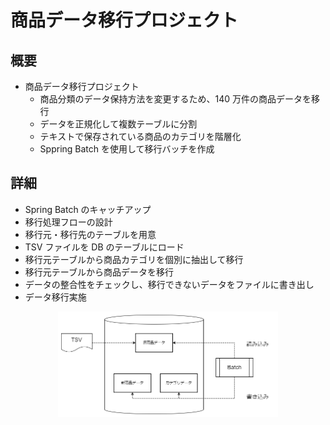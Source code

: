 # 商品データ移行プロジェクト

## 概要
- 商品データ移行プロジェクト
  - 商品分類のデータ保持方法を変更するため、140 万件の商品データを移行
  - データを正規化して複数テーブルに分割
  - テキストで保存されている商品のカテゴリを階層化
  - Sppring Batch を使用して移行バッチを作成

## 詳細
- Spring Batch のキャッチアップ
- 移行処理フローの設計
- 移行元・移行先のテーブルを用意
- TSV ファイルを DB のテーブルにロード
- 移行元テーブルから商品カテゴリを個別に抽出して移行
- 移行元テーブルから商品データを移行
- データの整合性をチェックし、移行できないデータをファイルに書き出し
- データ移行実施

 <!-- ![マークダウンサンプル] -->
 <!-- HTMLでの記法でサイズ、位置などが変更できる-->
<p align="center">
  <img width="70%" src="migration.png">
</p><br>